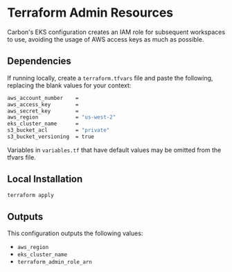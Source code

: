 # Terraform Admin Resources

Carbon's EKS configuration creates an IAM role for subsequent workspaces to use, avoiding the usage of AWS access keys as much as possible.

## Dependencies

If running locally, create a `terraform.tfvars` file and paste the following, replacing the blank values for your context:

``` bash
aws_account_number    =
aws_access_key        =
aws_secret_key        =
aws_region            = "us-west-2"
eks_cluster_name      =
s3_bucket_acl         = "private"
s3_bucket_versioning  = true
```

Variables in `variables.tf` that have default values may be omitted from the tfvars file.

## Local Installation

``` bash
terraform apply
```

## Outputs

This configuration outputs the following values:

- `aws_region`
- `eks_cluster_name`
- `terraform_admin_role_arn`
